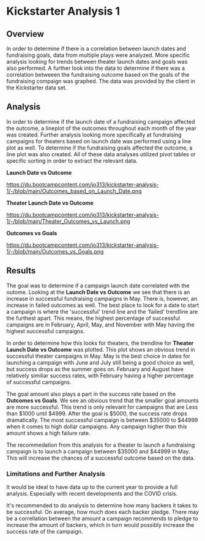 # Kickstarter Analysis 1

## Overview
In order to determine if there is a correlation between launch dates and fundraising goals, data from multiple plays were analyzed. More specific analysis looking for trends between theater launch dates and goals was also performed. A further look into the data to determine if there was a correlation betweeen the fundraising outcome based on the goals of the fundraising compaign was graphed. The data was provided by the client in the Kickstarter data set.  

## Analysis
In order to determine if the launch date of a fundraising campaign affected the outcome, a lineplot of the outcomes throughout each month of the year was created. Further analysis looking more specifically at fundraising campaigns for theaters based on launch date was performed using a line plot as well. To determine if the fundraising goals affected the outcome, a line plot was also created. All of these data analyses utilized pivot tables or specific sorting in order to extract the relevant data. 

**Launch Date vs Outcome**

https://du.bootcampcontent.com/jo313/kickstarter-analysis-1/-/blob/main/Outcomes_based_on_Launch_Date.png

**Theater Launch Date vs Outcome**

https://du.bootcampcontent.com/jo313/kickstarter-analysis-1/-/blob/main/Theater_Outcomes_vs_Launch.png

**Outcomes vs Goals**

https://du.bootcampcontent.com/jo313/kickstarter-analysis-1/-/blob/main/Outcomes_vs_Goals.png


## Results
The goal was to determine if a campaign launch date correlated with the outome. Looking at the **Launch Date vs Outcome** we see that there is an increase in successful fundraising campaigns in May. There is, however, an increase in failed outcomes as well. The best place to look for a date to start a campaign is where the 'successful' trend line and the 'failed' trendline are the furthest apart. This means, the highest percentage of successful campaigns are in February,  April, May, and November with May having the highest successful campaigns.

In order to determine how this looks for theaters, the trendline for **Theater Launch Date vs Outcome** was plotted. This plot shows an obvious trend in successful theater campaigns in May. May is the best choice in dates for launching a campaign with June and July still being a good choice as well, but success drops as the summer goes on. February and August have relatively similiar success rates, with February having a higher percentage of successful campaigns.

The goal amount also plays a part in the success rate based on the **Outcomes vs Goals**. We see an obvious trend that the smaller goal amounts are more successful. This trend is only relevant for campaigns that are Less than $1000 until $4999. After the goal is $5000, the success rate drops dramatically. The most successful campaign is between $35000 to $44999 when it comes to high dollar campaigns. Any campaign higher than this amount shows a high failure rate. 

The recommedation from this analysis for a theater to launch a fundraising campaign is to launch a campaign between $35000 and $44999 in May. This will increase the chances of a successful outcome based on the data.

### Limitations and Further Analysis
It would be ideal to have data up to the current year to provide a full analysis. Especially with recent developments and the COVID crisis.

It's recommended to do analysis to determine how many backers it takes to be successful. On average, how much does each backer pledge. There may be a correllation between the amount a campaign recommends to pledge to increase the amount of backers, which in turn would possibly increase the success rate of the campaign. 










